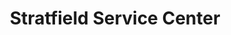 ---
title: "Stratfield Service Center"
url: /fairfield/stratfield-service-center/
shop: Lebensmittel
---